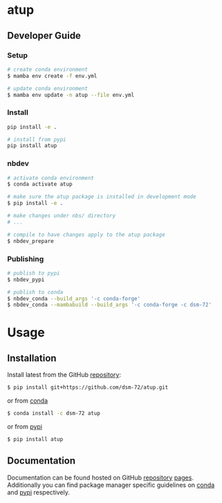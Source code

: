 # atup

<!-- WARNING: THIS FILE WAS AUTOGENERATED! DO NOT EDIT! -->

## Developer Guide

### Setup

``` sh
# create conda environment
$ mamba env create -f env.yml

# update conda environment
$ mamba env update -n atup --file env.yml
```

### Install

``` sh
pip install -e .

# install from pypi
pip install atup
```

### nbdev

``` sh
# activate conda environment
$ conda activate atup

# make sure the atup package is installed in development mode
$ pip install -e .

# make changes under nbs/ directory
# ...

# compile to have changes apply to the atup package
$ nbdev_prepare
```

### Publishing

``` sh
# publish to pypi
$ nbdev_pypi

# publish to conda
$ nbdev_conda --build_args '-c conda-forge'
$ nbdev_conda --mambabuild --build_args '-c conda-forge -c dsm-72'
```

# Usage

## Installation

Install latest from the GitHub
[repository](https://github.com/dsm-72/atup):

``` sh
$ pip install git+https://github.com/dsm-72/atup.git
```

or from [conda](https://anaconda.org/dsm-72/atup)

``` sh
$ conda install -c dsm-72 atup
```

or from [pypi](https://pypi.org/project/atup/)

``` sh
$ pip install atup
```

## Documentation

Documentation can be found hosted on GitHub
[repository](https://github.com/dsm-72/atup)
[pages](https://dsm-72.github.io/atup/). Additionally you can find
package manager specific guidelines on
[conda](https://anaconda.org/dsm-72/atup) and
[pypi](https://pypi.org/project/atup/) respectively.
